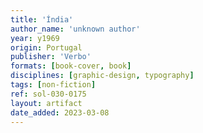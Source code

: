 ```yaml
---
title: 'Índia'
author_name: 'unknown author'
year: y1969
origin: Portugal
publisher: 'Verbo'
formats: [book-cover, book]
disciplines: [graphic-design, typography]
tags: [non-fiction]
ref: sol-030-0175
layout: artifact
date_added: 2023-03-08
---
```

